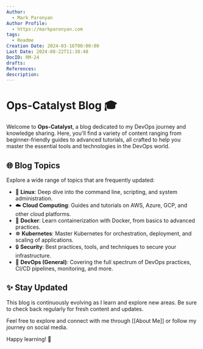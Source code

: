 ```yaml
---
Author:
  - Mark Paronyan
Author Profile:
  - https://markparonyan.com
tags:
  - Readme
Creation Date: 2024-03-16T00:00:00
Last Date: 2024-08-22T11:38:48
DocID: RM-24
drafts:
References:
description:
---
```


# Ops-Catalyst Blog 🎓

Welcome to **Ops-Catalyst**, a blog dedicated to my DevOps journey and knowledge sharing. Here, you'll find a variety of content ranging from beginner-friendly guides to advanced tutorials, all crafted to help you master the essential tools and technologies in the DevOps world.

## 🌐 Blog Topics

Explore a wide range of topics that are frequently updated:

- 🐧 **Linux**: Deep dive into the command line, scripting, and system administration.
- ☁️ **Cloud Computing**: Guides and tutorials on AWS, Azure, GCP, and other cloud platforms.
- 🐳 **Docker**: Learn containerization with Docker, from basics to advanced practices.
- ☸️ **Kubernetes**: Master Kubernetes for orchestration, deployment, and scaling of applications.
- 🔒 **Security**: Best practices, tools, and techniques to secure your infrastructure.
- 🚀 **DevOps (General)**: Covering the full spectrum of DevOps practices, CI/CD pipelines, monitoring, and more.

## ✨ Stay Updated

This blog is continuously evolving as I learn and explore new areas. Be sure to check back regularly for fresh content and updates.

Feel free to explore and connect with me through [[About Me]] or follow my journey on social media.

Happy learning! 🚀
